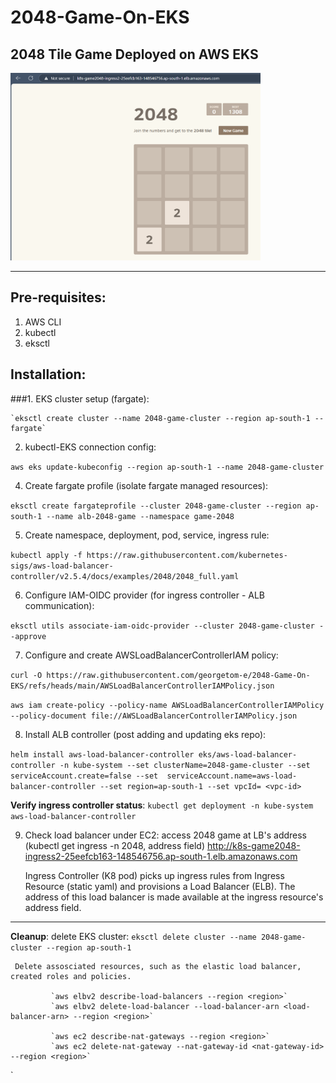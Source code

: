 # 2048-Game-On-EKS
## 2048 Tile Game Deployed on AWS EKS 

<img src="2048-game-eks.png" alt="2048 Game on EKS" width="400" height="300">




---
## Pre-requisites: 

1. AWS CLI 
2. kubectl 
3. eksctl 


## Installation: 

###1. EKS cluster setup (fargate):  

    `eksctl create cluster --name 2048-game-cluster --region ap-south-1 --fargate` 

2. kubectl-EKS connection config:

  `aws eks update-kubeconfig --region ap-south-1 --name 2048-game-cluster`

4. Create fargate profile (isolate fargate managed resources):
 
  `eksctl create fargateprofile --cluster 2048-game-cluster --region ap-south-1 --name alb-2048-game --namespace game-2048`

5. Create namespace, deployment, pod, service, ingress rule: 

  `kubectl apply -f https://raw.githubusercontent.com/kubernetes-sigs/aws-load-balancer-controller/v2.5.4/docs/examples/2048/2048_full.yaml`

6. Configure IAM-OIDC provider (for ingress controller - ALB communication):

 `eksctl utils associate-iam-oidc-provider --cluster 2048-game-cluster --approve`

7. Configure and create AWSLoadBalancerControllerIAM policy:

 `curl -O https://raw.githubusercontent.com/georgetom-e/2048-Game-On-EKS/refs/heads/main/AWSLoadBalancerControllerIAMPolicy.json`

 `aws iam create-policy --policy-name AWSLoadBalancerControllerIAMPolicy --policy-document file://AWSLoadBalancerControllerIAMPolicy.json`

8. Install ALB controller (post adding and updating eks repo):

  `helm install aws-load-balancer-controller eks/aws-load-balancer-controller -n kube-system --set clusterName=2048-game-cluster --set serviceAccount.create=false --set 
   serviceAccount.name=aws-load-balancer-controller --set region=ap-south-1 --set vpcId= <vpc-id>` 

**Verify ingress controller status**: 
  `kubectl get deployment -n kube-system aws-load-balancer-controller`

9.  Check load balancer under EC2: access 2048 game at LB's address (kubectl get ingress -n 2048, address field)
    http://k8s-game2048-ingress2-25eefcb163-148546756.ap-south-1.elb.amazonaws.com

    Ingress Controller (K8 pod) picks up ingress rules from Ingress Resource (static yaml) and provisions a Load Balancer (ELB).
    The address of this load balancer is made available at the ingress resource's address field.

---    

 **Cleanup**: delete EKS cluster:
     `eksctl delete cluster --name 2048-game-cluster --region ap-south-1`
             
     Delete assosciated resources, such as the elastic load balancer, created roles and policies.
 
             `aws elbv2 describe-load-balancers --region <region>`
             `aws elbv2 delete-load-balancer --load-balancer-arn <load-balancer-arn> --region <region>`

             `aws ec2 describe-nat-gateways --region <region>`
             `aws ec2 delete-nat-gateway --nat-gateway-id <nat-gateway-id> --region <region>`
`    

